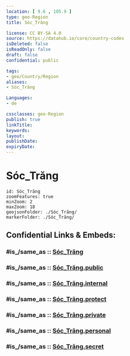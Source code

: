 ```yaml
---
location: [ 9.6 , 105.9 ] 
type: geo-Region
title: Sóc_Trăng

license: CC BY-SA 4.0
source: https://datahub.io/core/country-codes
isDeleted: false
isReadOnly: false
draft: false
confidential: public

tags:
- geo/Country/Region
aliases:
- Sóc_Trăng

Languages:
- de

cssclasses: geo-Region
publish: true
linkTitle: 
keywords: 
layout: 
publishDate: 
expiryDate: 
---
```


# Sóc_Trăng

```leaflet
id: Sóc_Trăng
zoomFeatures: true 
minZoom: 2 
maxZoom: 18
geojsonFolder: ./Sóc_Trăng/
markerFolder: ./Sóc_Trăng/
```


## Confidential Links & Embeds: 

### #is_/same_as :: [Sóc_Trăng](/_Standards/Earth/Continent/Asia/Asia~South~East/Vietnam/Provinces~Vietnam/Sóc_Trăng.md) 

### #is_/same_as :: [Sóc_Trăng.public](/_public/Earth/Continent/Asia/Asia~South~East/Vietnam/Provinces~Vietnam/Sóc_Trăng.public.md) 

### #is_/same_as :: [Sóc_Trăng.internal](/_internal/Earth/Continent/Asia/Asia~South~East/Vietnam/Provinces~Vietnam/Sóc_Trăng.internal.md) 

### #is_/same_as :: [Sóc_Trăng.protect](/_protect/Earth/Continent/Asia/Asia~South~East/Vietnam/Provinces~Vietnam/Sóc_Trăng.protect.md) 

### #is_/same_as :: [Sóc_Trăng.private](/_private/Earth/Continent/Asia/Asia~South~East/Vietnam/Provinces~Vietnam/Sóc_Trăng.private.md) 

### #is_/same_as :: [Sóc_Trăng.personal](/_personal/Earth/Continent/Asia/Asia~South~East/Vietnam/Provinces~Vietnam/Sóc_Trăng.personal.md) 

### #is_/same_as :: [Sóc_Trăng.secret](/_secret/Earth/Continent/Asia/Asia~South~East/Vietnam/Provinces~Vietnam/Sóc_Trăng.secret.md)

